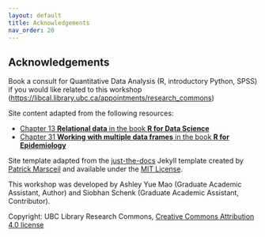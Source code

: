 ```yaml
---
layout: default
title: Acknowledgements
nav_order: 20
---
```

## Acknowledgements

Book a consult for Quantitative Data Analysis (R, introductory Python, SPSS) if you would like related to this workshop (https://libcal.library.ubc.ca/appointments/research_commons)  

Site content adapted from the following resources:
* [Chapter 13 **Relational data** in the book **R for Data Science**](https://r4ds.had.co.nz/relational-data.html)
* [Chapter 31 **Working with multiple data frames** in the book **R for Epidemiology**](https://www.r4epi.com/working-with-multiple-data-frames.html)

Site template adapted from the [just-the-docs](https://github.com/pmarsceill/just-the-docs) Jekyll template created by [Patrick Marsceil](https://github.com/pmarsceill) and available under the [MIT License](http://opensource.org/licenses/MIT).

This workshop was developed by Ashley Yue Mao (Graduate Academic Assistant, Author) and Siobhan Schenk (Graduate Academic Assistant, Contributor).

Copyright: UBC Library Research Commons, [Creative Commons Attribution 4.0 license](https://creativecommons.org/licenses/by/4.0/)
